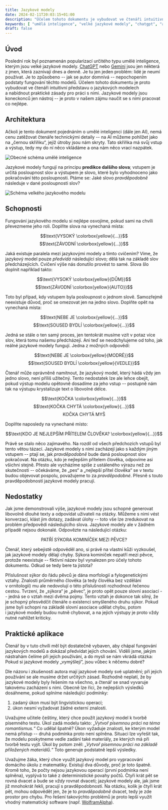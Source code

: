 ```yaml
---
title: Jazykové modely
date: 2024-02-11T20:03:15+01:00
description: "Účelem tohoto dokumentu je vybudovat ve čtenáři intuitivní představu o&nbsp; nbsp;jazykových modelech a&nbsp; nbsp;nabídnout praktické zásady pro práci s&nbsp; nbsp;nimi."
keywords: [ "umělá inteligence", "velké jazykové modely", "chatgpt", "ai", "llm" ]
draft: false
---
```


## Úvod

Poslední rok byl poznamenán popularizací určitého typu umělé inteligence, kterým jsou velké jazykové modely. <nobr>[ChatGPT](https://chat.openai.com/)</nobr> nebo <nobr>[Gemini](https://gemini.google.com/app)</nobr> jsou jen některá z&nbsp;jmen, která zaznívají dnes a&nbsp;denně. Je tu jen jeden problém: lidé je neumí používat. Je to způsobeno -- jak se autor domnívá -- nepochopením podstaty fungování těchto modelů. Účelem tohoto dokumentu je proto vybudovat ve čtenáři intuitivní představu o&nbsp;jazykových modelech a&nbsp;nabídnout praktické zásady pro práci s&nbsp;nimi. Jazykové modely jsou koneckonců jen nástroj -- je proto v&nbsp;našem zájmu naučit se s&nbsp;nimi pracovat co nejlépe.

## Architektura

Ačkoli je tento dokument pojednáním o&nbsp;umělé inteligenci (dále jen AI), nemá cenu zatěžovat čtenáře technickými detaily -- na AI můžeme pohlížet jako na &bdquo;černou skříňku&ldquo;, jejíž útroby jsou nám skryty. Tato skříňka má svůj vstup a&nbsp;výstup, tedy my do ní něco vkládáme a&nbsp;ona nám něco vrací nazpátek.

![Obecné schéma umělé inteligence](ai.svg)

Jazykové modely fungují na principu **predikce dalšího slova**; vstupem je určitá posloupnost slov a&nbsp;výstupem je slovo, které bylo vyhodnoceno jako pokračování této posloupnosti. Ptáme se: Jaké slovo *pravděpodobně* následuje v&nbsp;dané posloupnosti slov?

![Schéma velkého jazykového modelu](llm.svg)

## Schopnosti

Fungování jazykového modelu si nejlépe osvojíme, pokud sami na chvíli převezmeme jeho roli. Doplňte slova na vynechaná místa:

$$\text{VYSOKÝ \colorbox{yellow}{...}}$$
$$\text{ZÁVODNÍ \colorbox{yellow}{...}}$$

Jaká existuje paralela mezi jazykovými modely a&nbsp;tímto cvičením? Víme, že jazykový model pouze *předvídá* následující slovo; dělá tak na základě slov předcházejících. Cvičení výše nás donutilo provést to samé. Slova šlo doplnit například takto:

$$\text{VYSOKÝ \colorbox{yellow}{DŮM}}$$
$$\text{ZÁVODNÍ \colorbox{yellow}{AUTO}}$$

Toto byl případ, kdy vstupem byla posloupnost o&nbsp;jednom slově. Samozřejmě neexistuje důvod, proč se omezovat jen na jedno slovo. Doplňte opět na vynechaná místa:

$$\text{NEBE JE \colorbox{yellow}{...}}$$
$$\text{SOUSED BYDLÍ \colorbox{yellow}{...}}$$

Jedná se stále o&nbsp;ten samý proces, jen tentokrát musíme vzít v&nbsp;potaz více slov, která tomu našemu předcházejí. Ani teď se neodchylujeme od toho, jak reálné jazykové modely fungují. Jedna z&nbsp;možných odpovědí:

$$\text{NEBE JE \colorbox{yellow}{MODRÉ}}$$
$$\text{SOUSED BYDLÍ \colorbox{yellow}{VEDLE}}$$

Čtenář může oprávněně namítnout, že jazykový model, který hádá vždy jen jedno slovo, není příliš užitečný. Tento nedostatek lze ale lehce obejít, pokud výstup modelu opětovně dosadíme za jeho vstup -- postupně nám tak na výstupu krystalizuje text o&nbsp;libovolné délce.

$$\text{KOČKA \colorbox{yellow}{...}}$$
$$\text{KOČKA CHYTÁ \colorbox{yellow}{...}}$$
$$\text{KOČKA CHYTÁ MYŠ}$$

Doplňte naposledy na vynechané místo:

$$\text{KDO JE NEJLEPŠÍM PŘÍTELEM ČLOVĚKA? \colorbox{yellow}{...}}$$

Právě se stalo něco zajímavého. Na rozdíl od všech předchozích vstupů byl tento větou tázací. Jazykové modely s&nbsp;nimi zacházejí jako s&nbsp;každým jiným vstupem -- ptají se, jak *pravděpodobně* bude daná posloupnost slov pokračovat. Na otázku, kdo je nejlepším přítelem člověka, odpovíme asi všichni stejně. Přesto ale vycházíme spíše z&nbsp;ustáleného výrazu než ze skutečnosti -- očekáváme, že &bdquo;pes&ldquo; a&nbsp;&bdquo;nejlepší přítel člověka&ldquo; se v&nbsp;textu budou objevovat pospolu, považujeme to za *pravděpodobné*. Přesně s&nbsp;touto pravděpodobností jazykové modely pracují.

## Nedostatky

Jak jsme demonstrovali výše, jazykové modely jsou schopné generovat libovolně dlouhé texty a&nbsp;odpovídat uživateli na otázky. Můžeme s&nbsp;nimi vést konverzaci, klást jim dotazy, zadávat úlohy -- toto vše lze zredukovat na problém předpovědi následujícího slova. Jazykové modely ale v&nbsp;žádném případě nejsou dokonalé. Odpovězte na následující otázku:

$$\text{PATŘÍ SÝKORA KOMINÍČEK MEZI PĚVCE?}$$

Čtenář, který sebejistě odpověděl ano, si právě na vlastní kůži vyzkoušel, jak jazykové modely dělají chyby. Sýkora kominíček nepatří mezi pěvce, protože neexistuje -- fiktivní název byl vynalezen pro účely tohoto dokumentu. Odkud se tedy bere ta jistota?

Příslušnost sýkor do řádu pěvců je dána morfologií a&nbsp;fylogenetickými vztahy. Znalosti průměrného člověka (a&nbsp;tedy člověka bez vzdělání v&nbsp;ornitologii) mu ale nedovolují o&nbsp;této příslušnosti rozhodnout řečenou cestou. Tvrzení, že &bdquo;sýkora&ldquo; je &bdquo;pěvec&ldquo;, je proto opět pouze slovní asociací -- jedná se o&nbsp;vztah mezi dvěma pojmy. Tento vztah je dokonce tak silný, že je schopný přesvědčit čtenáře o&nbsp;existenci smyšleného druhu sýkor. Pokud jsme byli schopni na základě slovní asociace udělat chybu, potom i&nbsp;jazykové modely budou nutně chybovat, a&nbsp;na jejich výstupy je proto vždy nutné nahlížet kriticky.

## Praktické aplikace

Čtenář by v&nbsp;tuto chvíli měl být dostatečně vybaven, aby chápal fungování jazykových modelů a&nbsp;dokázal předvídat jejich chování. Viděli jsme, jakým nástrahám čelíme při jejich používání, a&nbsp;do mysli se nám vkrádá otázka: Pokud si jazykové modely &bdquo;vymýšlejí&ldquo;, jsou vůbec k&nbsp;něčemu dobré?

Dle názoru i&nbsp;zkušenosti autora mají jazykové modely své uplatnění; při jejich používání se ale musíme držet určitých zásad. Rozhodně neplatí, že by jazykové modely byly řešením na všechno, a&nbsp;čtenář se snad vyvaruje takovému zacházení s&nbsp;nimi. Obecně lze říci, že nejlepších výsledků dosáhneme, pokud splníme následující podmínky:

1. zadaný úkon musí být lingvistickou operací;
2. úkon nesmí vyžadovat žádné externí znalosti.

Uvažujme učitele češtiny, který chce použít jazykový model k&nbsp;tvorbě písemného testu. Úkol zadá modelu takto: *&bdquo;Vytvoř písemnou práci na téma romantismus.&ldquo;* Co udělal špatně? Úkon vyžaduje znalosti, ke kterým model nemá přístup -- druhá podmínka proto není splněna. Situaci lze vyřešit tak, že modelu poskytneme vedle zadání také materiály, ze kterých má při tvorbě testu vyjít. Úkol by potom zněl: *&bdquo;Vytvoř písemnou práci na základě přiložených materiálů.&ldquo;* Toto generuje podstatně lepší výsledky.

Uvažujme žáka, který chce využít jazykový model pro vypracování domácího úkolu z&nbsp;matematiky. Existují dva důvody, proč je toto špatně. Kromě toho, že počty nejsou jazykovou operací (první podmínka není splněna), vyplývá to také z&nbsp;deterministické povahy počtů. Čtyři krát pět se rovná dvacet a&nbsp;bude se *vždy* rovnat dvaceti; jazykové modely ale, jak jsme již mnohokrát řekli, pracují s&nbsp;pravděpodobností. Na otázku, kolik je čtyři krát pět, mohou odpovědět jen, že je to *pravděpodobně* dvacet, tedy je zde prostor pro chybu. Pro řešení takovýchto problémů je proto lepší využít  vhodný matematický software (např. <nobr>[WolframAlpha](https://www.wolframalpha.com/)</nobr>).
